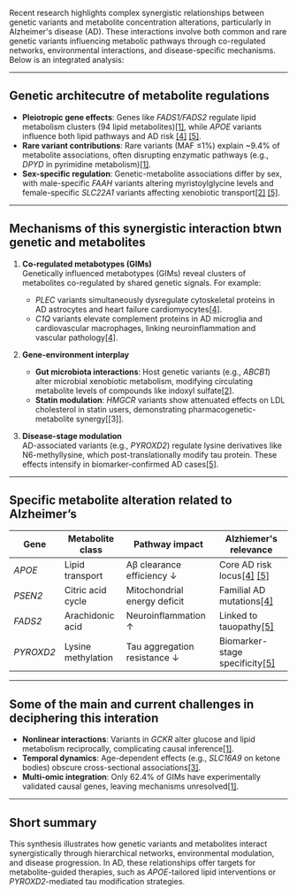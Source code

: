 
Recent research highlights complex synergistic relationships between genetic variants and metabolite concentration alterations, particularly in Alzheimer's disease (AD). These interactions involve both common and rare genetic variants influencing metabolic pathways through co-regulated networks, environmental interactions, and disease-specific mechanisms. Below is an integrated analysis:

---

## **Genetic architecutre of metabolite regulations**
- **Pleiotropic gene effects**: Genes like *FADS1/FADS2* regulate lipid metabolism clusters (94 lipid metabolites)[\[1\]](https://www.nature.com/articles/s41591-022-02046-0), while *APOE* variants influence both lipid pathways and AD risk [\[4\]](https://www.nature.com/articles/s41598-024-77921-6) [\[5\]](https://www.medrxiv.org/content/10.1101/2025.02.26.25322932v2.full).  
- **Rare variant contributions**: Rare variants (MAF ≤1%) explain ~9.4% of metabolite associations, often disrupting enzymatic pathways (e.g., *DPYD* in pyrimidine metabolism)[\[1\]](https://www.nature.com/articles/s41591-022-02046-0).  
- **Sex-specific regulation**: Genetic-metabolite associations differ by sex, with male-specific *FAAH* variants altering myristoylglycine levels and female-specific *SLC22A1* variants affecting xenobiotic transport[\[2\]](https://www.nature.com/articles/s42003-020-01383-5) [\[5\]](https://www.medrxiv.org/content/10.1101/2025.02.26.25322932v2.full).

---

## **Mechanisms of this synergistic interaction btwn genetic and metabolites**
1. **Co-regulated metabotypes (GIMs)**  
   Genetically influenced metabotypes (GIMs) reveal clusters of metabolites co-regulated by shared genetic signals. For example:  
   - *PLEC* variants simultaneously dysregulate cytoskeletal proteins in AD astrocytes and heart failure cardiomyocytes[\[4\]](https://www.nature.com/articles/s41598-024-77921-6).  
   - *C1Q* variants elevate complement proteins in AD microglia and cardiovascular macrophages, linking neuroinflammation and vascular pathology[\[4\]](https://www.nature.com/articles/s41598-024-77921-6).

2. **Gene-environment interplay**  
   - **Gut microbiota interactions**: Host genetic variants (e.g., *ABCB1*) alter microbial xenobiotic metabolism, modifying circulating metabolite levels of compounds like indoxyl sulfate[\[2\]](https://www.nature.com/articles/s42003-020-01383-5).  
   - **Statin modulation**: *HMGCR* variants show attenuated effects on LDL cholesterol in statin users, demonstrating pharmacogenetic-metabolite synergy[\[3\]].

3. **Disease-stage modulation**  
   AD-associated variants (e.g., *PYROXD2*) regulate lysine derivatives like N6-methyllysine, which post-translationally modify tau protein. These effects intensify in biomarker-confirmed AD cases[\[5\]](https://www.medrxiv.org/content/10.1101/2025.02.26.25322932v2.full).

---

## **Specific metabolite alteration related to Alzheimer’s**
| Gene       | Metabolite class         | Pathway impact               | Alzhiemer's relevance                  |  
|------------|--------------------------|-------------------------------|-------------------------------|  
| *APOE*     | Lipid transport          | Aβ clearance efficiency ↓    | Core AD risk locus[\[4\]](https://www.nature.com/articles/s41598-024-77921-6) [\[5\]](https://www.medrxiv.org/content/10.1101/2025.02.26.25322932v2.full)      |  
| *PSEN2*    | Citric acid cycle        | Mitochondrial energy deficit | Familial AD mutations[\[4\]](https://www.nature.com/articles/s41598-024-77921-6)      |  
| *FADS2*    | Arachidonic acid         | Neuroinflammation ↑          | Linked to tauopathy[\[5\]](https://www.medrxiv.org/content/10.1101/2025.02.26.25322932v2.full)        |  
| *PYROXD2*  | Lysine methylation       | Tau aggregation resistance ↓ | Biomarker-stage specificity[\[5\]](https://www.medrxiv.org/content/10.1101/2025.02.26.25322932v2.full)|  

---

## **Some of the main and current challenges in deciphering this interation**
- **Nonlinear interactions**: Variants in *GCKR* alter glucose and lipid metabolism reciprocally, complicating causal inference[\[1\]](https://www.nature.com/articles/s41591-022-02046-0).  
- **Temporal dynamics**: Age-dependent effects (e.g., *SLC16A9* on ketone bodies) obscure cross-sectional associations[\[3\]](https://www.nature.com/articles/s41467-019-12703-7).  
- **Multi-omic integration**: Only 62.4% of GIMs have experimentally validated causal genes, leaving mechanisms unresolved[\[1\]](https://www.nature.com/articles/s41591-022-02046-0).

---

## Short summary
This synthesis illustrates how genetic variants and metabolites interact synergistically through hierarchical networks, environmental modulation, and disease progression. In AD, these relationships offer targets for metabolite-guided therapies, such as *APOE*-tailored lipid interventions or *PYROXD2*-mediated tau modification strategies.
